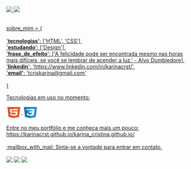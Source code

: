 <div>
  <a href="https://github.com/karinacrst">
  <img height="180em" src="https://github-readme-stats.vercel.app/api?username=karinacrst&show_icons=true&theme=dark&include_all_commits=true&count_private=true"/>
  <img height="180em" src="https://github-readme-stats.vercel.app/api/top-langs/?username=karinacrst&layout=compact&langs_count=7&theme=dark"/>
</div>
<br>
<p>sobre_mim = {<br>
  <br>
            '<b>tecnologias'</b>: ['HTML', 'CSS'],<br>
            '<b>estudando</b>': ['Design'],<br>
            '<b>frase_de_efeito</b>': ['A felicidade pode ser encontrada mesmo nas horas mais difíceis, se você se lembrar de acender a luz.' - Alvo Dumbledore],<br>
            '<b>linkedin</b>':  'https://www.linkedin.com/in/karinacrst/',<br>
            '<b>email'</b>: 'tcriskarina@gmail.com'<br>
  <br>
}</p>
Tecnologias em uso no momento:
<div style="display: inline_block"><br>
  <img align="center" alt="filipoow-HTML" height="30" width="40" src="https://raw.githubusercontent.com/devicons/devicon/master/icons/html5/html5-original.svg">
  <img align="center" alt="filipoow-CSS" height="30" width="40" src="https://raw.githubusercontent.com/devicons/devicon/master/icons/css3/css3-original.svg">
</div>
</div>
<br>
Entre no meu portfólio e me conheça mais um pouco: https://karinacrst.github.io/karina_cristina.github.io/
<br>
<br>
:mailbox_with_mail: Sinta-se a vontade para entrar em contato.
<div> 
  <br>
  <a href="https://www.instagram.com/oldkarina/" target="_blank"><img src="https://img.shields.io/badge/-Instagram-%23E4405F?style=for-the-badge&logo=instagram&logoColor=white" target="_blank"></a>
  <a href = "mailto:tcriskarina@gmail.com"><img src="https://img.shields.io/badge/-Gmail-%23333?style=for-the-badge&logo=gmail&logoColor=white" target="_blank"></a>
  <a href="https://www.linkedin.com/in/karinacrst/" target="_blank"><img src="https://img.shields.io/badge/-LinkedIn-%230077B5?style=for-the-badge&logo=linkedin&logoColor=white" target="_blank"></a> 
</div>
